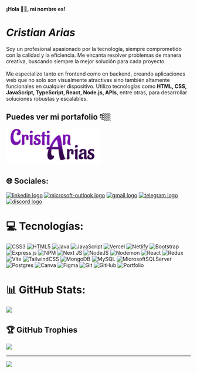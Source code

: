 **¡Hola 👋🏼, mi nombre es!** 
# _Cristian Arias_
Soy un profesional apasionado por la tecnología, siempre comprometido con la calidad y la eficiencia. Me encanta resolver problemas de manera creativa, buscando siempre la mejor solución para cada proyecto.<br><br>Me especializo tanto en frontend como en backend, creando aplicaciones web que no solo son visualmente atractivas sino también altamente funcionales en cualquier dispositivo. Utilizo tecnologías como **HTML, CSS, JavaScript, TypeScript, React, Node.js, APIs**, entre otras, para desarrollar soluciones robustas y escalables.

## Puedes ver mi portafolio 👇🏼

<a href="https://cristianjariaso.netlify.app/" target="_blank"><img src="https://github.com/Cristian0813/portafoliocristian/blob/main/public/IsoCA.svg" height="100" alt="Portfolio" /></a>

## 🌐 Sociales:
<a href="https://www.linkedin.com/in/cristianarias-fullstack-frontend-backend/" target="_blank"><img src="https://img.shields.io/static/v1?message=LinkedIn&logo=linkedin&label=&color=0E76A8&logoColor=white&labelColor=&style=for-the-badge" height="25" alt="linkedin logo"  /></a>
  <a href="mailto:javier.0813@hotmail.com" target="_blank"><img src="https://img.shields.io/static/v1?message=Outlook&logo=microsoft-outlook&label=&color=0F3464&logoColor=white&labelColor=&style=for-the-badge" height="25" alt="microsoft-outlook logo"  /></a>
  <a href="mailto:cristianjariaso@gmail.com" target="_blank"><img src="https://img.shields.io/static/v1?message=Gmail&logo=gmail&label=&color=C71610&logoColor=white&labelColor=&style=for-the-badge" height="25" alt="gmail logo"  /></a>
  <a href="http://t.me/cristianjariaso" target="_blank"><img src="https://img.shields.io/static/v1?message=Telegram&logo=telegram&label=&color=0088CC&logoColor=white&labelColor=&style=for-the-badge" height="25" alt="telegram logo"  /></a>
  <a href="https://discord.com/channels/1283083697737830501" target="_blank"><img src="https://img.shields.io/static/v1?message=Discord&logo=discord&label=&color=7289DA&logoColor=white&labelColor=&style=for-the-badge" height="25" alt="discord logo"  /></a>



# 💻 Tecnologías:
![CSS3](https://img.shields.io/badge/css3-%231572B6.svg?style=for-the-badge&logo=css3&logoColor=white)
![HTML5](https://img.shields.io/badge/html5-%23E34F26.svg?style=for-the-badge&logo=html5&logoColor=white) 
![Java](https://img.shields.io/badge/java-%23ED8B00.svg?style=for-the-badge&logo=openjdk&logoColor=white) 
![JavaScript](https://img.shields.io/badge/javascript-%23323330.svg?style=for-the-badge&logo=javascript&logoColor=%23F7DF1E)
![Vercel](https://img.shields.io/badge/vercel-%23000000.svg?style=for-the-badge&logo=vercel&logoColor=white)
![Netlify](https://img.shields.io/badge/netlify-%23000000.svg?style=for-the-badge&logo=netlify&logoColor=#00C7B7) 
![Bootstrap](https://img.shields.io/badge/bootstrap-%238511FA.svg?style=for-the-badge&logo=bootstrap&logoColor=white) 
![Express.js](https://img.shields.io/badge/express.js-%23404d59.svg?style=for-the-badge&logo=express&logoColor=%2361DAFB) 
![NPM](https://img.shields.io/badge/NPM-%23CB3837.svg?style=for-the-badge&logo=npm&logoColor=white) 
![Next JS](https://img.shields.io/badge/Next-black?style=for-the-badge&logo=next.js&logoColor=white) 
![NodeJS](https://img.shields.io/badge/node.js-6DA55F?style=for-the-badge&logo=node.js&logoColor=white) 
![Nodemon](https://img.shields.io/badge/NODEMON-%23323330.svg?style=for-the-badge&logo=nodemon&logoColor=%BBDEAD) 
![React](https://img.shields.io/badge/react-%2320232a.svg?style=for-the-badge&logo=react&logoColor=%2361DAFB) 
![Redux](https://img.shields.io/badge/redux-%23593d88.svg?style=for-the-badge&logo=redux&logoColor=white) 
![Vite](https://img.shields.io/badge/vite-%23646CFF.svg?style=for-the-badge&logo=vite&logoColor=white) 
![TailwindCSS](https://img.shields.io/badge/tailwindcss-%2338B2AC.svg?style=for-the-badge&logo=tailwind-css&logoColor=white) 
![MongoDB](https://img.shields.io/badge/MongoDB-%234ea94b.svg?style=for-the-badge&logo=mongodb&logoColor=white) 
![MySQL](https://img.shields.io/badge/mysql-4479A1.svg?style=for-the-badge&logo=mysql&logoColor=white) 
![MicrosoftSQLServer](https://img.shields.io/badge/Microsoft%20SQL%20Server-CC2927?style=for-the-badge&logo=microsoft%20sql%20server&logoColor=white) 
![Postgres](https://img.shields.io/badge/postgres-%23316192.svg?style=for-the-badge&logo=postgresql&logoColor=white) 
![Canva](https://img.shields.io/badge/Canva-%2300C4CC.svg?style=for-the-badge&logo=Canva&logoColor=white) 
![Figma](https://img.shields.io/badge/figma-%23F24E1E.svg?style=for-the-badge&logo=figma&logoColor=white) 
![Git](https://img.shields.io/badge/git-%23F05033.svg?style=for-the-badge&logo=git&logoColor=white) 
![GitHub](https://img.shields.io/badge/github-%23121011.svg?style=for-the-badge&logo=github&logoColor=white) 
![Portfolio](https://img.shields.io/badge/Portfolio-%23000000.svg?style=for-the-badge&logo=firefox&logoColor=#FF7139)

# 📊 GitHub Stats:
![](https://github-readme-stats.vercel.app/api/top-langs/?username=Cristian0813&locale=es&theme=react&hide_border=false&include_all_commits=true&count_private=true&layout=compact)

## 🏆 GitHub Trophies
![](https://github-profile-trophy.vercel.app/?username=Cristian0813&locale=es&theme=radical&no-frame=true&no-bg=false&margin-w=4)

---
[![](https://visitcount.itsvg.in/api?id=Cristian0813&icon=2&color=0)](https://visitcount.itsvg.in)
